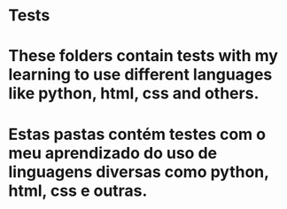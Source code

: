 # Tests
# These folders contain tests with my learning to use different languages ​​like python, html, css and others.

# Estas pastas contém testes com o meu aprendizado do uso de linguagens diversas como python, html, css e outras.

